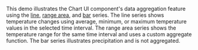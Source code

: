 This demo illustrates the Chart UI component's data aggregation feature using the [line](/Documentation/Guide/Widgets/Chart/Series_Types/Line_Series/), [range area](/Documentation/Guide/Widgets/Chart/Series_Types/Range_Series/), and [bar](/Documentation/Guide/Widgets/Chart/Series_Types/Bar_Series/) series. The line series shows temperature changes using average, minimum, or maximum temperature values in the selected time interval. The range area series shows the temperature range for the same time interval and uses a custom aggregate function. The bar series illustrates precipitation and is not aggregated.